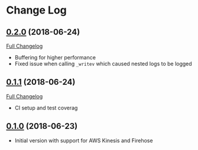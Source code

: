 # Change Log

## [0.2.0](https://github.com/vvondra/good-kinesis-reporter/tree/0.2.0) (2018-06-24)

[Full Changelog](https://github.com/vvondra/good-kinesis-reporter/compare/0.1.1...0.2.0)

- Buffering for higher performance
- Fixed issue when calling `_writev` which caused nested logs to be logged

## [0.1.1](https://github.com/vvondra/good-kinesis-reporter/tree/0.1.1) (2018-06-24)

[Full Changelog](https://github.com/vvondra/good-kinesis-reporter/compare/0.1.0...0.1.1)

- CI setup and test coverag

## [0.1.0](https://github.com/vvondra/good-kinesis-reporter/tree/0.1.0) (2018-06-23)

- Initial version with support for AWS Kinesis and Firehose
